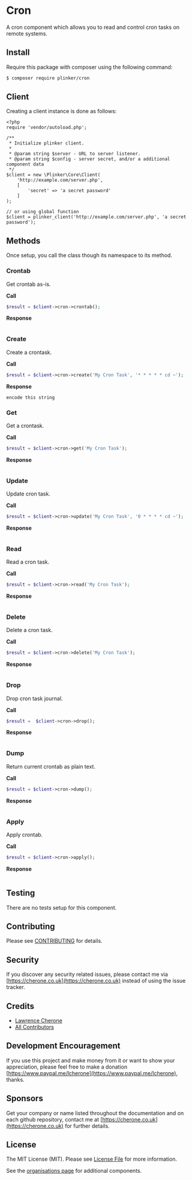 # Cron

A cron component which allows you to read and control cron tasks on remote systems.

## Install

Require this package with composer using the following command:

``` bash
$ composer require plinker/cron
```

## Client

Creating a client instance is done as follows:


    <?php
    require 'vendor/autoload.php';

    /**
     * Initialize plinker client.
     *
     * @param string $server - URL to server listener.
     * @param string $config - server secret, and/or a additional component data
     */
    $client = new \Plinker\Core\Client(
        'http://example.com/server.php',
        [
            'secret' => 'a secret password'
        ]
    );
    
    // or using global function
    $client = plinker_client('http://example.com/server.php', 'a secret password');
   
 
## Methods

Once setup, you call the class though its namespace to its method.


### Crontab

Get crontab as-is.

**Call**


``` php
$result = $client->cron->crontab();
```

**Response**
``` text

```


### Create

Create a crontask.

**Call**


``` php
$result = $client->cron->create('My Cron Task', '* * * * * cd ~');
```

**Response**
``` text
encode this string
```


### Get

Get a crontask.

**Call**


``` php
$result = $client->cron->get('My Cron Task');
```

**Response**
``` text

```

### Update

Update cron task.

**Call**


``` php
$result = $client->cron->update('My Cron Task', '0 * * * * cd ~');
```

**Response**
``` text

```


### Read

Read a cron task.

**Call**


``` php
$result = $client->cron->read('My Cron Task');
```

**Response**
``` text

```


### Delete

Delete a cron task.

**Call**


``` php
$result = $client->cron->delete('My Cron Task');
```

**Response**
``` text

```


### Drop

Drop cron task journal.

**Call**


``` php
$result =  $client->cron->drop();
```

**Response**
``` text

```


### Dump

Return current crontab as plain text.

**Call**


``` php
$result = $client->cron->dump();
```

**Response**
``` text

```


### Apply

Apply crontab.

**Call**


``` php
$result = $client->cron->apply();
```

**Response**
``` text

```


## Testing

There are no tests setup for this component.

## Contributing

Please see [CONTRIBUTING](https://github.com/plinker-rpc/cron/blob/master/CONTRIBUTING) for details.

## Security

If you discover any security related issues, please contact me via [https://cherone.co.uk](https://cherone.co.uk) instead of using the issue tracker.

## Credits

- [Lawrence Cherone](https://github.com/lcherone)
- [All Contributors](https://github.com/plinker-rpc/cron/graphs/contributors)


## Development Encouragement

If you use this project and make money from it or want to show your appreciation,
please feel free to make a donation [https://www.paypal.me/lcherone](https://www.paypal.me/lcherone), thanks.

## Sponsors

Get your company or name listed throughout the documentation and on each github repository, contact me at [https://cherone.co.uk](https://cherone.co.uk) for further details.

## License

The MIT License (MIT). Please see [License File](https://github.com/plinker-rpc/cron/blob/master/LICENSE) for more information.

See the [organisations page](https://github.com/plinker-rpc) for additional components.
